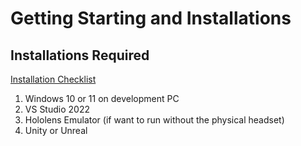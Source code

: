 # Getting Starting and Installations

## Installations Required
[Installation Checklist](https://learn.microsoft.com/en-us/windows/mixed-reality/develop/install-the-tools?tabs=unity)

1. Windows 10 or 11 on development PC
2. VS Studio 2022
3. Hololens Emulator (if want to run without the physical headset)
4. Unity or Unreal
